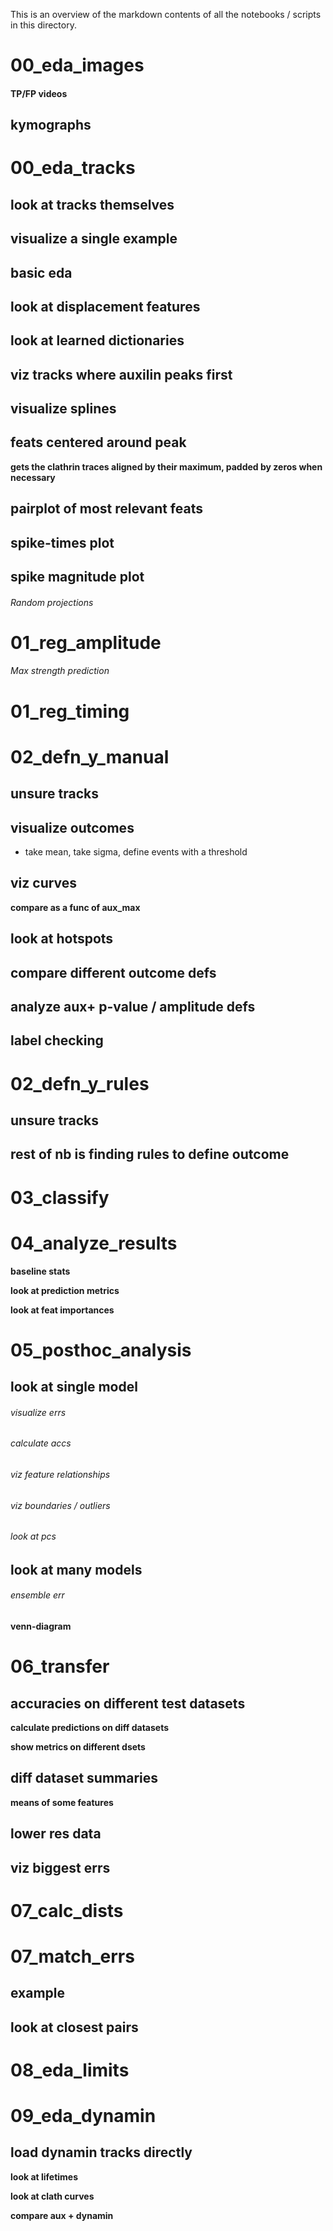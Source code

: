 This is an overview of the markdown contents of all the notebooks / scripts in this directory.

# 00_eda_images


#### TP/FP videos

## kymographs

# 00_eda_tracks


## look at tracks themselves

## visualize a single example

## basic eda

## look at displacement features

## look at learned dictionaries

## viz tracks where auxilin peaks first

## visualize splines

## feats centered around peak
**gets the clathrin traces aligned by their maximum, padded by zeros when necessary**

## pairplot of most relevant feats

## spike-times plot

## spike magnitude plot

###### Random projections

# 01_reg_amplitude


###### Max strength prediction

# 01_reg_timing


# 02_defn_y_manual


## unsure tracks

## visualize outcomes
- take mean, take sigma, define events with a threshold

## viz curves

**compare as a func of aux_max**

## look at hotspots

## compare different outcome defs

## analyze aux+ p-value / amplitude defs

## label checking

# 02_defn_y_rules


## unsure tracks

## rest of nb is finding rules to define outcome

# 03_classify


# 04_analyze_results


**baseline stats**

**look at prediction metrics**

**look at feat importances**

# 05_posthoc_analysis


## look at single model

###### visualize errs

###### calculate accs

###### viz feature relationships

###### viz boundaries / outliers

###### look at pcs

## look at many models

###### ensemble err

**venn-diagram**

# 06_transfer


## accuracies on different test datasets

**calculate predictions on diff datasets**

**show metrics on different dsets**

## diff dataset summaries

**means of some features**

## lower res data

## viz biggest errs

# 07_calc_dists


# 07_match_errs


## example

## look at closest pairs

# 08_eda_limits


# 09_eda_dynamin


## load dynamin tracks directly

**look at lifetimes**

**look at clath curves**

**compare aux + dynamin**

